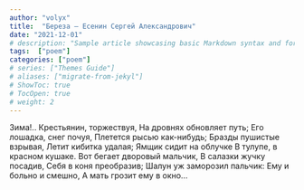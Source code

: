 ```yaml
---
author: "volyx"
title:  "Береза — Есенин Сергей Александрович"
date: "2021-12-01"
# description: "Sample article showcasing basic Markdown syntax and formatting for HTML elements."
tags:  ["poem"]
categories: ["poem"]
# series: ["Themes Guide"]
# aliases: ["migrate-from-jekyl"]
# ShowToc: true
# TocOpen: true
# weight: 2
---
```


Зима!.. Крестьянин, торжествуя,
На дровнях обновляет путь;
Его лошадка, снег почуя,
Плетется рысью как-нибудь;
Бразды пушистые взрывая,
Летит кибитка удалая;
Ямщик сидит на облучке
В тулупе, в красном кушаке.
Вот бегает дворовый мальчик,
В салазки жучку посадив,
Себя в коня преобразив;
Шалун уж заморозил пальчик:
Ему и больно и смешно,
А мать грозит ему в окно…
